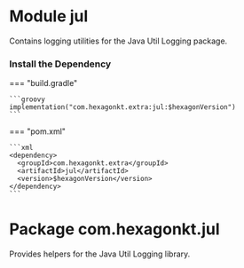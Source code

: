 
# Module jul
Contains logging utilities for the Java Util Logging package.

### Install the Dependency

=== "build.gradle"

    ```groovy
    implementation("com.hexagonkt.extra:jul:$hexagonVersion")
    ```

=== "pom.xml"

    ```xml
    <dependency>
      <groupId>com.hexagonkt.extra</groupId>
      <artifactId>jul</artifactId>
      <version>$hexagonVersion</version>
    </dependency>
    ```

# Package com.hexagonkt.jul
Provides helpers for the Java Util Logging library.
